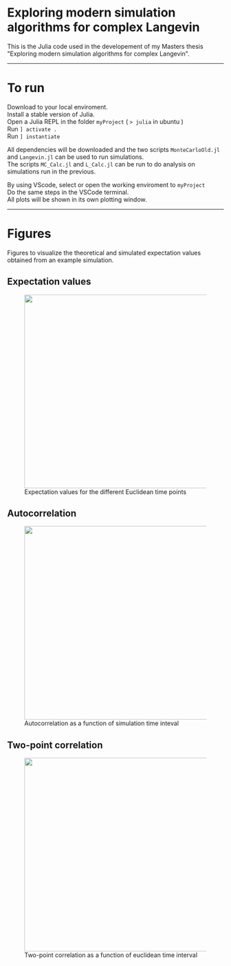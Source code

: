 # Exploring modern simulation algorithms for complex Langevin

This is the Julia code used in the developement of my Masters thesis "Exploring modern simulation algorithms for complex Langevin".

---

# To run

Download to your local enviroment.  
Install a stable version of Julia.  
Open a Julia REPL in the folder `myProject` ( `> julia` in ubuntu )  
Run `] activate .`  
Run `] instantiate`

All dependencies will be downloaded and the two scripts `MonteCarloOld.jl` and `Langevin.jl` can be used to run simulations.  
The scripts `MC_Calc.jl` and `L_Calc.jl` can be run to do analysis on simulations run in the previous.

By using VScode, select or open the working enviroment to `myProject`  
Do the same steps in the VSCode terminal.  
All plots will be shown in its own plotting window.

---

# Figures
Figures to visualize the theoretical and simulated expectation values obtained from an example simulation.  

## Expectation values

<figure>
  <image src="saved_plots/22.06.12_M_longSim_10k_40skip_jk_x_x2.png" alt="" width="450" />
  <figcaption>Expectation values for the different Euclidean time points</figcaption>
</figure>

## Autocorrelation

<figure>
  <image src="saved_plots/22.06.10_M_10k_40skip_20AC.png" alt="" width="450" />
  <figcaption>Autocorrelation as a function of simulation time inteval</figcaption>
</figure>

## Two-point correlation

<figure>
  <image src="saved_plots/22.06.10_M_10k_40skip_TPCF.png" alt="" width="450" />
  <figcaption>Two-point correlation as a function of euclidean time interval</figcaption>
</figure>
